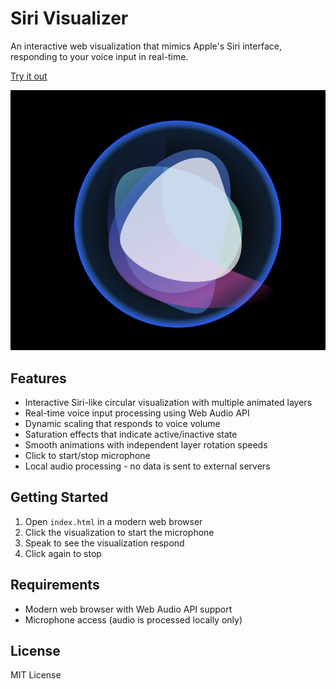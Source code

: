 # Siri Visualizer

An interactive web visualization that mimics Apple's Siri interface, responding to your voice input in real-time.

[Try it out](https://raw.githack.com/xremix/Voice-Assistant-UI/main/index.html)

![Screenshot](Screenshot.png)

## Features

- Interactive Siri-like circular visualization with multiple animated layers
- Real-time voice input processing using Web Audio API
- Dynamic scaling that responds to voice volume
- Saturation effects that indicate active/inactive state
- Smooth animations with independent layer rotation speeds
- Click to start/stop microphone
- Local audio processing - no data is sent to external servers

## Getting Started

1. Open `index.html` in a modern web browser
2. Click the visualization to start the microphone
3. Speak to see the visualization respond
4. Click again to stop

## Requirements

- Modern web browser with Web Audio API support
- Microphone access (audio is processed locally only)

## License

MIT License 